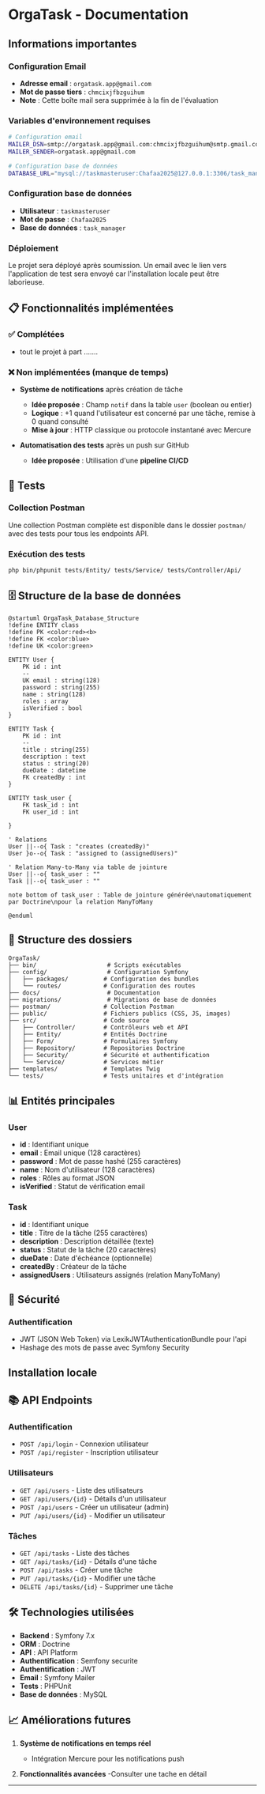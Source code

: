 # OrgaTask - Documentation

## Informations importantes

### Configuration Email
- **Adresse email** : `orgatask.app@gmail.com`
- **Mot de passe tiers** : `chmcixjfbzguihum`
- **Note** : Cette boîte mail sera supprimée à la fin de l'évaluation

### Variables d'environnement requises

```bash
# Configuration email
MAILER_DSN=smtp://orgatask.app@gmail.com:chmcixjfbzguihum@smtp.gmail.com:587
MAILER_SENDER=orgatask.app@gmail.com

# Configuration base de données
DATABASE_URL="mysql://taskmasteruser:Chafaa2025@127.0.0.1:3306/task_manager?serverVersion=8.0.32&charset=utf8mb4"
```

### Configuration base de données
- **Utilisateur** : `taskmasteruser`
- **Mot de passe** : `Chafaa2025`
- **Base de données** : `task_manager`

### Déploiement
Le projet sera déployé après soumission. Un email avec le lien vers l'application de test sera envoyé car l'installation locale peut être laborieuse.

## 📋 Fonctionnalités implémentées

### ✅ Complétées
- tout le projet à part .......

### ❌ Non implémentées (manque de temps)
- **Système de notifications** après création de tâche
  - **Idée proposée** : Champ `notif` dans la table `user` (boolean ou entier)
  - **Logique** : +1 quand l'utilisateur est concerné par une tâche, remise à 0 quand consulté
  - **Mise à jour** : HTTP classique ou protocole instantané avec Mercure

- **Automatisation des tests** après un push sur GitHub

  - **Idée proposée** : Utilisation d'une **pipeline CI/CD**



## 🧪 Tests

### Collection Postman
Une collection Postman complète est disponible dans le dossier `postman/` avec des tests pour tous les endpoints API.

### Exécution des tests
```bash
php bin/phpunit tests/Entity/ tests/Service/ tests/Controller/Api/
```

## 🗄️ Structure de la base de données

```plantuml
@startuml OrgaTask_Database_Structure
!define ENTITY class
!define PK <color:red><b>
!define FK <color:blue>
!define UK <color:green>

ENTITY User {
    PK id : int
    --
    UK email : string(128)
    password : string(255)
    name : string(128)
    roles : array
    isVerified : bool
}

ENTITY Task {
    PK id : int
    --
    title : string(255)
    description : text
    status : string(20)
    dueDate : datetime
    FK createdBy : int
}

ENTITY task_user {
    FK task_id : int
    FK user_id : int

}

' Relations
User ||--o{ Task : "creates (createdBy)"
User }o--o{ Task : "assigned to (assignedUsers)"

' Relation Many-to-Many via table de jointure
User ||--o{ task_user : ""
Task ||--o{ task_user : ""

note bottom of task_user : Table de jointure générée\nautomatiquement par Doctrine\npour la relation ManyToMany

@enduml
```



## 📁 Structure des dossiers

```
OrgaTask/
├── bin/                    # Scripts exécutables
├── config/                 # Configuration Symfony
│   ├── packages/          # Configuration des bundles
│   └── routes/            # Configuration des routes
├── docs/                   # Documentation
├── migrations/             # Migrations de base de données
├── postman/               # Collection Postman
├── public/                # Fichiers publics (CSS, JS, images)
├── src/                   # Code source
│   ├── Controller/        # Contrôleurs web et API
│   ├── Entity/            # Entités Doctrine
│   ├── Form/              # Formulaires Symfony
│   ├── Repository/        # Repositories Doctrine
│   ├── Security/          # Sécurité et authentification
│   └── Service/           # Services métier
├── templates/             # Templates Twig
└── tests/                 # Tests unitaires et d'intégration
```

## 📊 Entités principales

### User
- **id** : Identifiant unique
- **email** : Email unique (128 caractères)
- **password** : Mot de passe hashé (255 caractères)
- **name** : Nom d'utilisateur (128 caractères)
- **roles** : Rôles au format JSON
- **isVerified** : Statut de vérification email

### Task
- **id** : Identifiant unique
- **title** : Titre de la tâche (255 caractères)
- **description** : Description détaillée (texte)
- **status** : Statut de la tâche (20 caractères)
- **dueDate** : Date d'échéance (optionnelle)
- **createdBy** : Créateur de la tâche
- **assignedUsers** : Utilisateurs assignés (relation ManyToMany)

## 🔐 Sécurité

### Authentification
- JWT (JSON Web Token) via LexikJWTAuthenticationBundle pour l'api
- Hashage des mots de passe avec Symfony Security


## Installation locale

## 📚 API Endpoints

### Authentification
- `POST /api/login` - Connexion utilisateur
- `POST /api/register` - Inscription utilisateur

### Utilisateurs
- `GET /api/users` - Liste des utilisateurs
- `GET /api/users/{id}` - Détails d'un utilisateur
- `POST /api/users` - Créer un utilisateur (admin)
- `PUT /api/users/{id}` - Modifier un utilisateur

### Tâches
- `GET /api/tasks` - Liste des tâches
- `GET /api/tasks/{id}` - Détails d'une tâche
- `POST /api/tasks` - Créer une tâche
- `PUT /api/tasks/{id}` - Modifier une tâche
- `DELETE /api/tasks/{id}` - Supprimer une tâche

## 🛠️ Technologies utilisées

- **Backend** : Symfony 7.x
- **ORM** : Doctrine
- **API** : API Platform
- **Authentification** : Semfony securite
- **Authentification** : JWT
- **Email** : Symfony Mailer
- **Tests** : PHPUnit
- **Base de données** : MySQL

## 📈 Améliorations futures

1. **Système de notifications en temps réel**
   - Intégration Mercure pour les notifications push

2. **Fonctionnalités avancées**
-Consulter une tache en détail 


---

